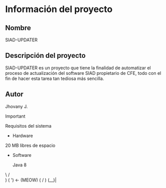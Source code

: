 # Información del proyecto
## Nombre
SIAD-UPDATER

## Descripción del proyecto
SIAD-UPDATER es un proyecto que tiene la finalidad de automatizar el proceso de actualización del software SIAD propietario de CFE, todo con el fin de hacer esta tarea tan tediosa más sencilla.

## Autor
Jhovany J.


> [!IMPORTANT]
> Requisitos del sistema
> - Hardware
>   
> 20 MB libres de espacio
>  
> - Software
> 
>   Java 8

   \    /\
    )  ( ')    <-  (MEOW)
    (  /  )
     \(__)|